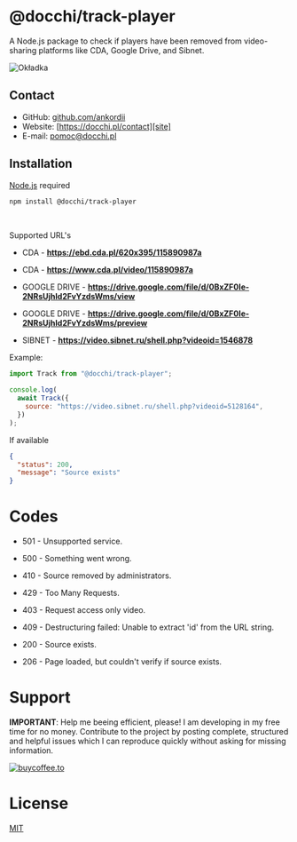 # @docchi/track-player

A Node.js package to check if players have been removed from video-sharing platforms like CDA, Google Drive, and Sibnet.

![Okładka](https://i.ibb.co/4VfzDT4/1500x500.png)

## Contact

- GitHub: [github.com/ankordii][github]
- Website: [https://docchi.pl/contact][site]
- E-mail: pomoc@docchi.pl

## Installation

[Node.js](https://nodejs.org/en/) required

```bash
npm install @docchi/track-player
```

<br/>

Supported URL's

- CDA - **https://ebd.cda.pl/620x395/115890987a**
- CDA - **https://www.cda.pl/video/115890987a**

- GOOGLE DRIVE - **https://drive.google.com/file/d/0BxZF0Ie-2NRsUjhld2FvYzdsWms/view**
- GOOGLE DRIVE - **https://drive.google.com/file/d/0BxZF0Ie-2NRsUjhld2FvYzdsWms/preview**

- SIBNET - **https://video.sibnet.ru/shell.php?videoid=1546878**

Example:

```js
import Track from "@docchi/track-player";

console.log(
  await Track({
    source: "https://video.sibnet.ru/shell.php?videoid=5128164",
  })
);
```

If available

```json
{
  "status": 200,
  "message": "Source exists"
}
```

# Codes

- 501 - Unsupported service.
- 500 - Something went wrong.

- 410 - Source removed by administrators.
- 429 - Too Many Requests.
- 403 - Request access only video.
- 409 - Destructuring failed: Unable to extract 'id' from the URL string.

- 200 - Source exists.
- 206 - Page loaded, but couldn't verify if source exists.

# Support

<b>IMPORTANT</b>: Help me beeing efficient, please! I am developing in my free time for no money. Contribute to the project by posting complete, structured and helpful issues which I can reproduce quickly without asking for missing information.

[![buycoffee.to](https://i.ibb.co/X8djLyj/Group-37.png)](https://buycoffee.to/docchi)

# License

[MIT](https://github.com/docchipl/track-player/blob/main/LICENSE)

[github]: https://github.com/ankordii
[site]: https://docchi.pl/
